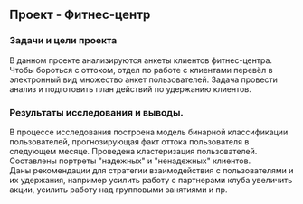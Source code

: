 ## Проект - Фитнес-центр

### Задачи и цели проекта

В данном проекте анализируются анкеты клиентов фитнес-центра. Чтобы бороться с оттоком, отдел по работе с клиентами перевёл в электронный вид множество анкет пользователей. Задача провести анализ и подготовить план действий по удержанию клиентов. 

### Результаты исследования и выводы.

В процессе исследования построена модель бинарной классификации пользователей, прогнозирующая факт оттока пользователя в следующем месяце. Проведена кластеризация пользователей. Составлены портреты "надежных" и "ненадежных" клиентов.\
Даны рекомендации для стратегии взаимодействия с пользователями и их удержания,  например усилить работу с партнерами клуба 
увеличить акции, усилить работу над групповыми занятиями и пр. 
